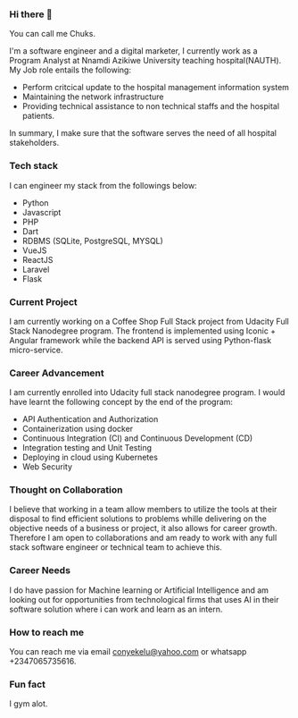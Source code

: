 ### Hi there 👋

<!--
**CloudTechy/CloudTechy** is a ✨ _special_ ✨ repository because its `README.md` (this file) appears on your GitHub profile.

Here are some ideas to get you started:

- 🔭 I’m currently working on ...
- 🌱 I’m currently learning ...
- 👯 I’m looking to collaborate on ...
- 🤔 I’m looking for help with ...
- 💬 Ask me about ...
- 📫 How to reach me: ...
- 😄 Pronouns: ...
- ⚡ Fun fact: ...
-->

You can call me Chuks. 

I'm a software engineer and a digital marketer, I  currently work as a Program Analyst at Nnamdi Azikiwe University teaching hospital(NAUTH). My Job role entails the following:

- Perform critcical update to the hospital management information system 
- Maintaining the network infrastructure 
- Providing technical assistance to non technical staffs and the hospital patients.

In summary, I make sure that the software serves the need of all hospital stakeholders.

### Tech stack

I can engineer my stack from the followings below:
- Python
- Javascript 
- PHP
- Dart
- RDBMS (SQLite, PostgreSQL, MYSQL)
- VueJS
- ReactJS
- Laravel
- Flask

### Current Project
I am currently working on a Coffee Shop Full Stack project from Udacity Full Stack Nanodegree program. The frontend is implemented using Iconic + Angular framework while the backend API is served using Python-flask micro-service.
### Career Advancement
I am currently enrolled into Udacity full stack nanodegree program. I would have learnt the following concept by the end of the program:
- API Authentication and Authorization
- Containerization using docker
- Continuous Integration (CI) and Continuous Development (CD)
- Integration testing and Unit Testing
- Deploying in cloud using Kubernetes
- Web Security
### Thought on Collaboration
I believe that working in a team allow members to utilize the tools at their disposal to find efficient solutions to problems whille delivering on the objective needs of a business or project, it also allows for career growth. Therefore I am open to collaborations and am ready to work with any full stack software engineer or technical team to achieve this. 
### Career Needs
I do have passion for Machine learning or Artificial Intelligence and am looking out for opportunities from technological firms that uses AI in their software solution where i can work and learn as an intern.
### How to reach me
You can reach me via email conyekelu@yahoo.com or whatsapp +2347065735616.
### Fun fact
I gym alot. 
